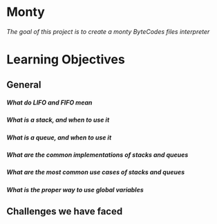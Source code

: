 # Monty

###### The goal of this project is to create a monty ByteCodes files interpreter

# Learning Objectives

## General

##### What do LIFO and FIFO mean

##### What is a stack, and when to use it

##### What is a queue, and when to use it

##### What are the common implementations of stacks and queues

##### What are the most common use cases of stacks and queues

##### What is the proper way to use global variables

## Challenges we have faced
